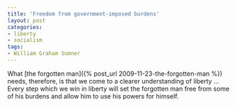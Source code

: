 ```yaml
---
title: 'Freedom from government-imposed burdens'
layout: post
categories:
- liberty
- socialism
tags:
- William Graham Sumner
---
```


What [the forgotten man]({% post_url 2009-11-23-the-forgotten-man %}) needs, therefore, is that we come to a clearer understanding of liberty ... Every step which we win in liberty will set the forgotten man free from some of his burdens and allow him to use his powers for himself.
